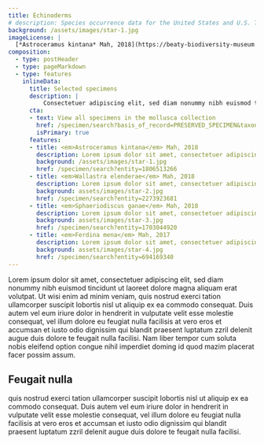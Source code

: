 ```yaml
---
title: Echinoderms
# description: Species occurrence data for the United States and U.S. Territories.
background: /assets/images/star-1.jpg
imageLicense: |
  [*Astroceramus kintana* Mah, 2018](https://beaty-biodiversity-museum.hp.gbif-staging.org/specimen/search?entity=1806513266) Cyril CHAMBARD licensed under [CC-BY-4.0](http://creativecommons.org/licenses/by-nc-nd/4.0)
composition:
  - type: postHeader
  - type: pageMarkdown
  - type: features
    inlineData:
      title: Selected specimens
      description: |
          Consectetuer adipiscing elit, sed diam nonummy nibh euismod tincidunt ut laoreet dolore magna aliquam erat volutpat. 
      cta:
      - text: View all specimens in the mollusca collection
        href: /specimen/search?basis_of_record=PRESERVED_SPECIMEN&taxonKey=50
        isPrimary: true
      features: 
      - title: <em>Astroceramus kintana</em> Mah, 2018
        description: Lorem ipsum dolor sit amet, consectetuer adipiscing elit, sed diam nonummy nibh euismod.
        background: /assets/images/star-1.jpg 
        href: /specimen/search?entity=1806513266
      - title: <em>Wallastra elenderae</em> Mah, 2018
        description: Lorem ipsum dolor sit amet, consectetuer adipiscing elit, sed diam nonummy nibh euismod.
        background: assets/images/star-2.jpg
        href: /specimen/search?entity=2273923681
      - title: <em>Sphaeriodiscus ganae</em> Mah, 2018
        description: Lorem ipsum dolor sit amet, consectetuer adipiscing elit, sed diam nonummy nibh euismod.
        background: assets/images/star-3.jpg
        href: /specimen/search?entity=1703044920
      - title: <em>Ferdina mena</em> Mah, 2017
        description: Lorem ipsum dolor sit amet, consectetuer adipiscing elit, sed diam nonummy nibh euismod.
        background: assets/images/star-4.jpg
        href: /specimen/search?entity=694169340
---
```


Lorem ipsum dolor sit amet, consectetuer adipiscing elit, sed diam nonummy nibh euismod tincidunt ut laoreet dolore magna aliquam erat volutpat. Ut wisi enim ad minim veniam, quis nostrud exerci tation ullamcorper suscipit lobortis nisl ut aliquip ex ea commodo consequat. Duis autem vel eum iriure dolor in hendrerit in vulputate velit esse molestie consequat, vel illum dolore eu feugiat nulla facilisis at vero eros et accumsan et iusto odio dignissim qui blandit praesent luptatum zzril delenit augue duis dolore te feugait nulla facilisi. Nam liber tempor cum soluta nobis eleifend option congue nihil imperdiet doming id quod mazim placerat facer possim assum. 

## Feugait nulla
quis nostrud exerci tation ullamcorper suscipit lobortis nisl ut aliquip ex ea commodo consequat. Duis autem vel eum iriure dolor in hendrerit in vulputate velit esse molestie consequat, vel illum dolore eu feugiat nulla facilisis at vero eros et accumsan et iusto odio dignissim qui blandit praesent luptatum zzril delenit augue duis dolore te feugait nulla facilisi.
